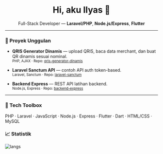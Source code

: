 <h1 align="center">Hi, aku Ilyas 👋</h1>

<p align="center">
  Full-Stack Developer — <b>Laravel/PHP</b>, <b>Node.js/Express</b>, <b>Flutter</b>
</p>

---

### 🚀 Proyek Unggulan
- **QRIS Generator Dinamis** — upload QRIS, baca data merchant, dan buat QR dinamis sesuai nominal.  
  <sub>PHP, AJAX · Repo: <a href="https://github.com/IlyasAlhafiz/qris-generator-dinamis">qris-generator-dinamis</a></sub>

- **Laravel Sanctum API** — contoh API auth token-based.  
  <sub>Laravel, Sanctum · Repo: <a href="https://github.com/IlyasAlhafiz/laravel-sanctum">laravel-sanctum</a></sub>

- **Backend Express** — REST API latihan backend.  
  <sub>Node.js, Express · Repo: <a href="https://github.com/IlyasAlhafiz/backend-express">backend-express</a></sub>

---

### 🧰 Tech Toolbox
PHP · Laravel · JavaScript · Node.js · Express · Flutter · Dart · HTML/CSS · MySQL

### 📈 Statistik
![langs](https://github-readme-stats.vercel.app/api/top-langs/?username=IlyasAlhafiz&layout=compact)